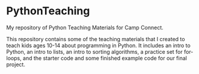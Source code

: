 # PythonTeaching
My repository of Python Teaching Materials for Camp Connect.

This repository contains some of the teaching materials that I created to 
teach kids ages 10-14 about programming in Python. It includes an intro
to Python, an intro to lists, an intro to sorting algorithms, a practice
set for for-loops, and the starter code and some finished example code
for our final project.
